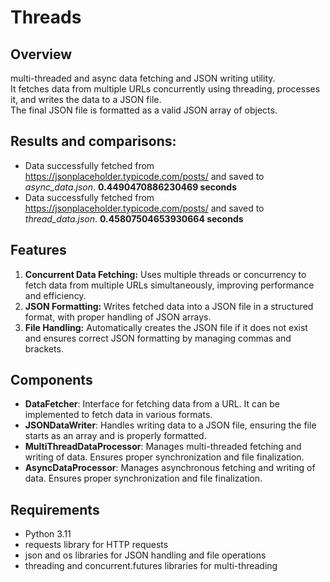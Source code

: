 # Threads
## Overview
multi-threaded and async data fetching and JSON writing utility. <br> It fetches data from multiple URLs concurrently using threading, processes it, and writes the data to a JSON file. <br> The final JSON file is formatted as a valid JSON array of objects.

## Results and comparisons:
* Data successfully fetched from https://jsonplaceholder.typicode.com/posts/ and saved to _async_data.json_. **0.4490470886230469 seconds**
* Data successfully fetched from https://jsonplaceholder.typicode.com/posts/ and saved to _thread_data.json_. **0.45807504653930664 seconds**

## Features
1. **Concurrent Data Fetching:** Uses multiple threads or concurrency to fetch data from multiple URLs simultaneously, improving performance and efficiency.
2. **JSON Formatting:** Writes fetched data into a JSON file in a structured format, with proper handling of JSON arrays.
3. **File Handling:** Automatically creates the JSON file if it does not exist and ensures correct JSON formatting by managing commas and brackets.
## Components
* **DataFetcher**: Interface for fetching data from a URL. It can be implemented to fetch data in various formats. 
* **JSONDataWriter**: Handles writing data to a JSON file, ensuring the file starts as an array and is properly formatted. 
* **MultiThreadDataProcessor**: Manages multi-threaded fetching and writing of data. Ensures proper synchronization and file finalization.
* **AsyncDataProcessor**: Manages asynchronous fetching and writing of data. Ensures proper synchronization and file finalization.
## Requirements
* Python 3.11
* requests library for HTTP requests
* json and os libraries for JSON handling and file operations
* threading and concurrent.futures libraries for multi-threading

